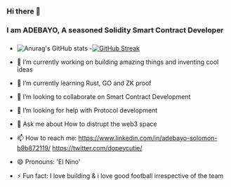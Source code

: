 ### Hi there 👋
### I am ADEBAYO, A seasoned  Solidity Smart Contract Developer
### 

- ![Anurag's GitHub stats](https://github-readme-stats.vercel.app/api?username=olajuwon74&show_icons=true&theme=radical) 
-[![GitHub Streak](https://github-readme-streak-stats.herokuapp.com/?user=olajuwon74&theme=dark)](https://git.io/streak-stats)

- 🔭 I’m currently working on building amazing things and inventing cool ideas
- 🌱 I’m currently learning Rust, GO and ZK proof
- 👯 I’m looking to collaborate on Smart Contract Development
- 🤔 I’m looking for help with Protocol development
- 💬 Ask me about How to distrupt the web3 space 
- 📫 How to reach me: https://www.linkedin.com/in/adebayo-solomon-b9b872119/      https://twitter.com/dopeycutie/
- 😄 Pronouns: 'El Nino'
- ⚡ Fun fact: I love building & i love good football irrespective of the team
<!--
**olajuwon74/olajuwon** is a ✨ _special_ ✨ repository because its `README.md` (this file) appears on your GitHub profile.

Here are some ideas to get you started:

- 🔭 I’m currently working on Staking...
- 🌱 I’m currently learning ZK...
- 👯 I’m looking to collaborate on ...
- 🤔 I’m looking for help with ...
- 💬 Ask me about ...
- 📫 How to reach me: ...
- 😄 Pronouns: ...
- ⚡ Fun fact: ...
-->
